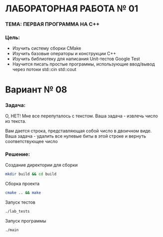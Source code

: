# ЛАБОРАТОРНАЯ РАБОТА № 01
### ТЕМА: ПЕРВАЯ ПРОГРАММА НА С++

### Цель:
- Изучить систему сборки CMake
- Изучить базовые операторы и конструкции C++
- Изучить библиотеку для написания Unit-тестов Google Test
- Научится писать простые программы, использующие ввод/вывод через потоки std::cin std::cout

# Вариант № 08
### Задача:
О, НЕТ! Мне все перепуталось с текстом. Ваша задача - извлечь число из текста.

Вам дается строка, представляющая собой число в двоичном виде. 
Ваша задача - удалить все нулевые биты в этой строке и вернуть соответствующее число

### Решение:
Создание директории для сборки
```bash
mkdir build && cd build 
```

Сборка проекта
```bash
cmake .. && make
```

Запуск тестов
```bash
./lab_tests
```

Запуск программы
```bash
./main
```